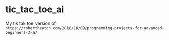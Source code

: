 # tic_tac_toe_ai

My tik tak toe version of `https://robertheaton.com/2018/10/09/programming-projects-for-advanced-beginners-3-a/`
